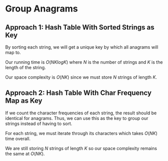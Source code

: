 # Group Anagrams

## Approach 1: Hash Table With Sorted Strings as Key
By sorting each string, we will get a unique key by which all anagrams will map
to.

Our running time is $O(NKlogK)$ where $N$ is the number of strings and $K$ is the
length of the string. 

Our space complexity is $O(NK)$ since we must store $N$ strings of length $K$.

## Approach 2: Hash Table With Char Frequency Map as Key
If we count the character frequencies of each string, the result should be identical
for anagrams. Thus, we can use this as the key to group our strings instead of 
having to sort.

For each string, we must iterate through its characters which takes $O(NK)$ time
overall.

We are still storing $N$ strings of length $K$ so our space complexity remains the
same at $O(NK)$.
